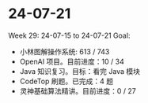 # 24-07-21
Week 29: 24-07-15 to 24-07-21
Goal:
- 小林图解操作系统: 613 / 743
- OpenAI 项目。目前进度：10 / 34
- Java 知识复习。目标：看完 Java 模块
- CodeTop 刷题。已完成：4 题
- 灵神基础算法精讲。目前进度：0 / 27
